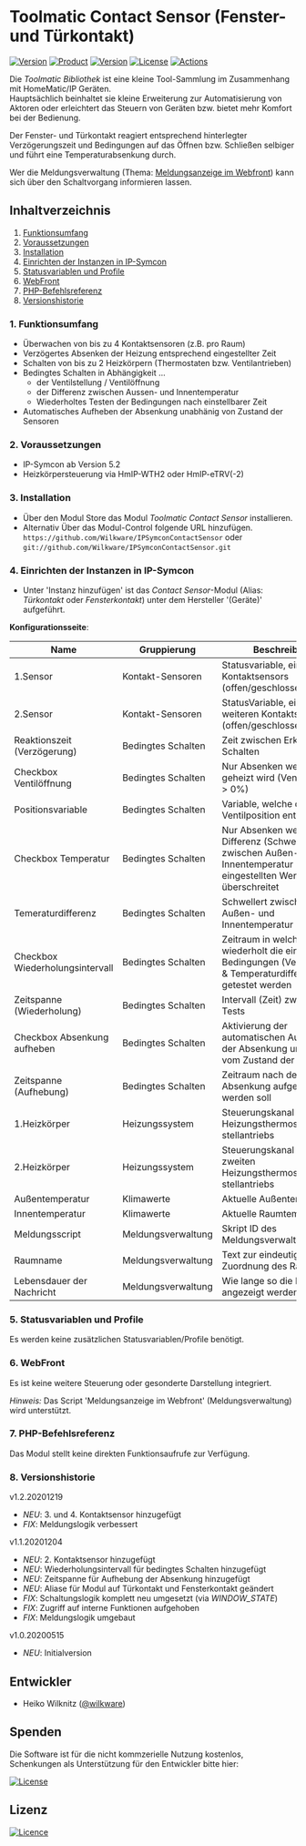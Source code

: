# Toolmatic Contact Sensor (Fenster- und Türkontakt)

[![Version](https://img.shields.io/badge/Symcon-PHP--Modul-red.svg)](https://www.symcon.de/service/dokumentation/entwicklerbereich/sdk-tools/sdk-php/)
[![Product](https://img.shields.io/badge/Symcon%20Version-5.2%20%3E-blue.svg)](https://www.symcon.de/produkt/)
[![Version](https://img.shields.io/badge/Modul%20Version-1.2.20201219-orange.svg)](https://github.com/Wilkware/IPSymconContactSensor)
[![License](https://img.shields.io/badge/License-CC%20BY--NC--SA%204.0-green.svg)](https://creativecommons.org/licenses/by-nc-sa/4.0/)
[![Actions](https://github.com/Wilkware/IPSymconContactSensor/workflows/Check%20Style/badge.svg)](https://github.com/Wilkware/IPSymconContactSensor/actions)

Die *Toolmatic Bibliothek* ist eine kleine Tool-Sammlung im Zusammenhang mit HomeMatic/IP Geräten.  
Hauptsächlich beinhaltet sie kleine Erweiterung zur Automatisierung von Aktoren oder erleichtert das Steuern von Geräten bzw. bietet mehr Komfort bei der Bedienung.  
  
Der Fenster- und Türkontakt reagiert entsprechend hinterlegter Verzögerungszeit und Bedingungen auf das Öffnen bzw. Schließen selbiger und führt eine Temperaturabsenkung durch.  
  
Wer die Meldungsverwaltung (Thema: [Meldungsanzeige im Webfront](https://www.symcon.de/forum/threads/12115-Meldungsanzeige-im-WebFront?highlight=Meldungsverwaltung)) kann sich über den Schaltvorgang informieren lassen.

## Inhaltverzeichnis

1. [Funktionsumfang](#1-funktionsumfang)
2. [Voraussetzungen](#2-voraussetzungen)
3. [Installation](#3-installation)
4. [Einrichten der Instanzen in IP-Symcon](#4-einrichten-der-instanzen-in-ip-symcon)
5. [Statusvariablen und Profile](#5-statusvariablen-und-profile)
6. [WebFront](#6-webfront)
7. [PHP-Befehlsreferenz](#7-php-befehlsreferenz)
8. [Versionshistorie](#8-versionshistorie)

### 1. Funktionsumfang

* Überwachen von bis zu 4 Kontaktsensoren (z.B. pro Raum)
* Verzögertes Absenken der Heizung entsprechend eingestellter Zeit
* Schalten von bis zu 2 Heizkörpern (Thermostaten bzw. Ventilantrieben)
* Bedingtes Schalten in Abhängigkeit ...
  * der Ventilstellung / Ventilöffnung
  * der Differenz zwischen Aussen- und Innentemperatur
  * Wiederholtes Testen der Bedingungen nach einstellbarer Zeit
* Automatisches Aufheben der Absenkung unabhänig von Zustand der Sensoren

### 2. Voraussetzungen

* IP-Symcon ab Version 5.2
* Heizkörpersteuerung via HmIP-WTH2 oder HmIP-eTRV(-2)

### 3. Installation

* Über den Modul Store das Modul *Toolmatic Contact Sensor* installieren.
* Alternativ Über das Modul-Control folgende URL hinzufügen.  
`https://github.com/Wilkware/IPSymconContactSensor` oder `git://github.com/Wilkware/IPSymconContactSensor.git`

### 4. Einrichten der Instanzen in IP-Symcon

* Unter 'Instanz hinzufügen' ist das *Contact Sensor*-Modul (Alias: *Türkontakt* oder *Fensterkontakt*) unter dem Hersteller '(Geräte)' aufgeführt.

__Konfigurationsseite__:

Name                            | Gruppierung          | Beschreibung
------------------------------- | -------------------- | -----------------------------------------------------------------
1.Sensor                        | Kontakt-Sensoren    | Statusvariable, eines Kontaktsensors (offen/geschlossen)
2.Sensor                        | Kontakt-Sensoren    | StatusVariable, eines weiteren Kontaktsensors (offen/geschlossen)
Reaktionszeit (Verzögerung)     | Bedingtes Schalten  | Zeit zwischen Erkennen und Schalten
Checkbox Ventilöffnung          | Bedingtes Schalten  | Nur Absenken wenn gerade geheizt wird (Ventilstellung > 0%)
Positionsvariable               | Bedingtes Schalten  | Variable, welche die aktuelle Ventilposition enthält
Checkbox Temperatur             | Bedingtes Schalten  | Nur Absenken wenn Differenz (Schwellwert) zwischen Außen- und Innentemperatur eingestellten Wert überschreitet
Temeraturdifferenz              | Bedingtes Schalten  | Schwellert zwischen Außen- und Innentemperatur
Checkbox Wiederholungsintervall | Bedingtes Schalten  | Zeitraum in welchem wiederholt die eingstellten Bedingungen (Ventilposition & Temperaturdifferenz) getestet werden
Zeitspanne (Wiederholung)       | Bedingtes Schalten  | Intervall (Zeit) zwischen den Tests
Checkbox Absenkung aufheben     | Bedingtes Schalten  | Aktivierung der automatischen Aufhebung der Absenkung unabhängig vom Zustand der Sensoren
Zeitspanne (Aufhebung)          | Bedingtes Schalten  | Zeitraum nach dem die Absenkung aufgehoben werden soll
1.Heizkörper                    | Heizungssystem      | Steuerungskanal des ersten Heizungsthermostats oder -stellantriebs
2.Heizkörper                    | Heizungssystem      | Steuerungskanal des zweiten Heizungsthermostats oder -stellantriebs
Außentemperatur                 | Klimawerte          | Aktuelle Außentemperatur
Innentemperatur                 | Klimawerte          | Aktuelle Raumtemperatur
Meldungsscript                  | Meldungsverwaltung  | Skript ID des Meldungsverwaltungsscripts
Raumname                        | Meldungsverwaltung  | Text zur eindeutigen Zuordnung des Raums
Lebensdauer der Nachricht       | Meldungsverwaltung  | Wie lange so die Info angezeigt werden?

### 5. Statusvariablen und Profile

Es werden keine zusätzlichen Statusvariablen/Profile benötigt.

### 6. WebFront

Es ist keine weitere Steuerung oder gesonderte Darstellung integriert.

_Hinweis:_ Das Script 'Meldungsanzeige im Webfront' (Meldungsverwaltung) wird unterstützt.

### 7. PHP-Befehlsreferenz

Das Modul stellt keine direkten Funktionsaufrufe zur Verfügung.

### 8. Versionshistorie

v1.2.20201219

* _NEU_: 3. und 4. Kontaktsensor hinzugefügt
* _FIX_: Meldungslogik verbessert

v1.1.20201204

* _NEU_: 2. Kontaktsensor hinzugefügt
* _NEU_: Wiederholungsintervall für bedingtes Schalten hinzugefügt
* _NEU_: Zeitspanne für Aufhebung der Absenkung hinzugefügt
* _NEU_: Aliase für Modul auf Türkontakt und Fensterkontakt geändert
* _FIX_: Schaltungslogik komplett neu umgesetzt (via *WINDOW_STATE*)
* _FIX_: Zugriff auf interne Funktionen aufgehoben
* _FIX_: Meldungslogik umgebaut

v1.0.20200515

* _NEU_: Initialversion

## Entwickler

* Heiko Wilknitz ([@wilkware](https://github.com/wilkware))

## Spenden

Die Software ist für die nicht kommzerielle Nutzung kostenlos, Schenkungen als Unterstützung für den Entwickler bitte hier:

[![License](https://img.shields.io/badge/Einfach%20spenden%20mit-PayPal-blue.svg)](https://www.paypal.com/cgi-bin/webscr?cmd=_s-xclick&hosted_button_id=8816166)

## Lizenz

[![Licence](https://licensebuttons.net/i/l/by-nc-sa/transparent/00/00/00/88x31-e.png)](https://creativecommons.org/licenses/by-nc-sa/4.0/)
